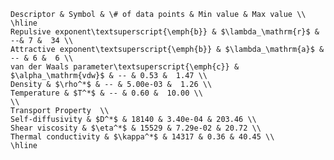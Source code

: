 
    Descriptor & Symbol & \# of data points & Min value & Max value \\ \hline 
    Repulsive exponent\textsuperscript{\emph{b}} & $\lambda_\mathrm{r}$ & --& 7 &  34 \\
    Attractive exponent\textsuperscript{\emph{b}} & $\lambda_\mathrm{a}$ & -- & 6 &  6 \\ 
    van der Waals parameter\textsuperscript{\emph{c}} & $\alpha_\mathrm{vdw}$ & -- & 0.53 &  1.47 \\ 
    Density & $\rho^*$ & -- & 5.00e-03 &  1.26 \\
    Temperature & $T^*$ & -- & 0.60 &  10.00 \\
    \\
    Transport Property  \\
    Self-diffusivity & $D^*$ & 18140 & 3.40e-04 & 203.46 \\
    Shear viscosity & $\eta^*$ & 15529 & 7.29e-02 & 20.72 \\
    Thermal conductivity & $\kappa^*$ & 14317 & 0.36 & 40.45 \\
    \hline
    